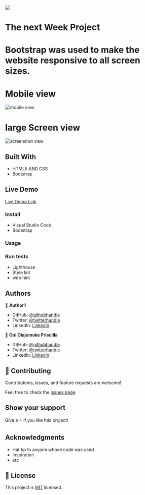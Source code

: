 ![](https://img.shields.io/badge/Microverse-blueviolet)

# The next Week Project
# Bootstrap was used to make the website responsive to all screen sizes.
# Mobile view
![mobile view](https://user-images.githubusercontent.com/69638013/105737883-bab18180-5f36-11eb-8a67-9a00858e7382.png)
# large Screen view
![screenshot view](https://user-images.githubusercontent.com/69638013/105737888-bbe2ae80-5f36-11eb-9d72-4b5a4ef47427.png)

## Built With

- HTML5 AND CSS
- Bootstrap

## Live Demo

[Live Demo Link]()


### Install
- Visual Studio Code
- Bootstrap

### Usage

### Run tests
- Lighthouse
- Style lint
- web hint





## Authors

👤 **Author1**

- GitHub: [@githubhandle](https://github.com/githubhandle)
- Twitter: [@twitterhandle](https://twitter.com/twitterhandle)
- LinkedIn: [LinkedIn](https://linkedin.com/linkedinhandle)

👤 **Oni Olajumoke Priscilla**

- GitHub: [@githubhandle](https://github.com/prolajumokeoni)
- Twitter: [@twitterhandle](https://twitter.com/prolajumokeoni)
- LinkedIn: [LinkedIn](https://www.linkedin.com/in/olajumoke-priscilla-oni-44a48b162/)

## 🤝 Contributing

Contributions, issues, and feature requests are welcome!

Feel free to check the [issues page](https://github.com/tta2yta/thenextweek/issues).

## Show your support

Give a ⭐️ if you like this project!

## Acknowledgments

- Hat tip to anyone whose code was used
- Inspiration
- etc

## 📝 License

This project is [MIT](https://github.com/tta2yta/thenextweek/blob/main/LICENSE) licensed.
